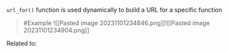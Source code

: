 `url_for()` function is used dynamically to build a URL for a specific function

>	#Example ![[Pasted image 20231101234846.png]]![[Pasted image 20231101234904.png]]

Related to: 